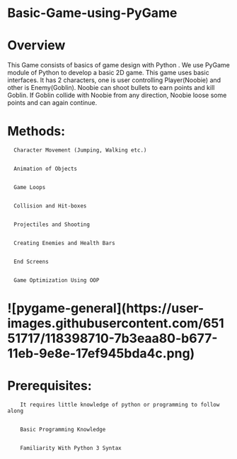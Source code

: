 <h1><b>Basic-Game-using-PyGame</b></h1>


<h1><b>Overview</b></h1>
This Game consists of basics of game design with Python . We use PyGame module of Python to develop a basic 2D game. This game uses basic interfaces. It has 2 characters, one is user controlling Player(Noobie) and other is Enemy(Goblin). Noobie can shoot bullets to earn points and kill Goblin. If Goblin collide with Noobie from any direction, Noobie loose some points and can again continue.


<h1><b>Methods:</b></h1>


      Character Movement (Jumping, Walking etc.)


      Animation of Objects


      Game Loops


      Collision and Hit-boxes


      Projectiles and Shooting


      Creating Enemies and Health Bars


      End Screens


      Game Optimization Using OOP
      
      
<h1><b>![pygame-general](https://user-images.githubusercontent.com/65151717/118398710-7b3eaa80-b677-11eb-9e8e-17ef945bda4c.png)</b></h1>
  
  
<h1><b>Prerequisites:</b></h1>


        It requires little knowledge of python or programming to follow along


        Basic Programming Knowledge


        Familiarity With Python 3 Syntax
